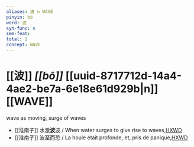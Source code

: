 ```yaml
---
aliases: 波 n WAVE
pinyin: bō
word: 波
syn-func: n
sem-feat: 
total: 2
concept: WAVE 
---
```

# [[波]] *[[bō]]*  [[uuid-8717712d-14a4-4ae2-be7a-6e18e61d929b|n]] [[WAVE]]
wave as moving, surge of waves
 - [[淮南子]] 水激**波**波 / When water surges to give rise to waves,[HXWD](https://hxwd.org/textview.html?location=KR3j0010_tls_013-22a.36)
 - [[淮南子]] 波至而恐 / La houle était profonde, et, pris de panique,[HXWD](https://hxwd.org/textview.html?location=KR3j0010_tls_013-30a.7)